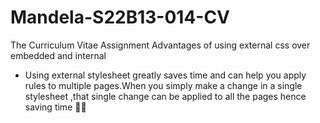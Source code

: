 # Mandela-S22B13-014-CV
The Curriculum Vitae Assignment
Advantages of using external css over embedded and internal
- Using external stylesheet greatly saves time and can help you 
apply rules to multiple pages.When you simply make a change in a single stylesheet ,that single change can be applied to all the 
pages hence saving time 🤟🏽
